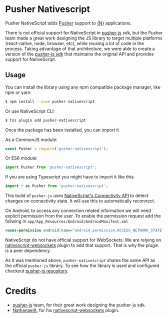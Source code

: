 # Pusher Nativescript

Pusher NativeScript adds [Pusher][pusher] support to [{N}][nativescript] applications.

There is not official support for NativeScript in [pusher-js][pusher-js] sdk, but the Pusher team made a great work designing the JS library to target multiple platforms (react-native, node, browser, etc), while reusing a lot of code in the process. Taking advantage of that architecture, we were able to create a version of the [pusher-js sdk][pusher-js] that maintains the original API and provides support for NativeScript.

## Usage

You can install the library using any npm compatible package manager, like npm or yarn:

```bash
$ npm install --save pusher-nativescript
```

Or use NativeScript CLI:

```bash
$ tns plugin add pusher-nativescript
```

Once the package has been installed, you can import it

As a CommonJS module:

```javascript
const Pusher = require('pusher-nativescript');
```

Or ES6 module:

```javascript
import Pusher from 'pusher-nativescript';
```

If you are using Typescript you might have to import it like this:

```typescript
import * as Pusher from 'pusher-nativescript';
```

This build of `pusher-js` uses [NativeScript's Connectivity API][nativescript-connectivity] to detect changes on connectivity state. It will use this to automatically reconnect.

On Android, to access any connection related information we will need explicit permission from the user. To enable the permission request add the follwing in `app/App_Resources/Android/AndroidManifest.xml`

```xml
<uses-permission android:name="android.permission.ACCESS_NETWORK_STATE"/>
```

NativeScript do not have official support for WebSockets. We are relying on [nativescript-websockets][nativescript-ws] plugin to add that support. That is why the plugin is a peer dependency.

As it was mentioned above, `pusher-nativescript` shares the same API as the official `pusher-js` library. To see how the library is used and configured checkout [pusher-js repository][pusher-js].

# Credits

- [pusher-js][pusher-js] team, for their great work designing the pusher-js sdk.
- [NathanaelA][nathanaela], for his [nativescript-websockets][nativescript-ws] plugin.

[pusher]: https://pusher.com/
[pusher-js]: https://github.com/pusher/pusher-js
[nativescript]: https://www.nativescript.org/
[nathanaela]: https://github.com/NathanaelA
[nativescript-ws]: https://github.com/NathanaelA/nativescript-websockets
[nativescript-connectivity]: https://docs.nativescript.org/cookbook/connectivity
